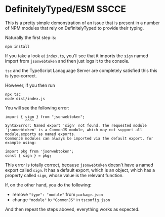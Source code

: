 # DefinitelyTyped/ESM SSCCE

This is a pretty simple demonstration of an issue that is present in a number of NPM modules that rely on DefinitelyTyped to provide their typing.

Naturally the first step is:

```shell
npm install
```

If you take a look at `index.ts`, you'll see that it imports the `sign` named import from `jsonwebtoken` and then just logs it to the console.

`tsc` and the TypeScript Lanaguage Server are completely satisfied this this is type-correct.

However, if you then run

```
npx tsc
node dist/index.js
```

You will see the following error:

```
import { sign } from "jsonwebtoken";
         ^^^^
SyntaxError: Named export 'sign' not found. The requested module 'jsonwebtoken' is a CommonJS module, which may not support all module.exports as named exports.
CommonJS modules can always be imported via the default export, for example using:

import pkg from 'jsonwebtoken';
const { sign } = pkg;
```

This error is totally correct, because `jsonwebtoken` doesn't have a named export called `sign`. It has a default export, which is an object, which has a property called `sign`, whose value is the relevant function.

If, on the other hand, you do the following:

- remove `"type": "module"` from `package.json`
- change `"module"` to `"CommonJS"` in `tsconfig.json`

And then repeat the steps aboved, everything works as expected.
